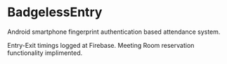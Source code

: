 # BadgelessEntry
Android smartphone fingerprint authentication based attendance system. 

Entry-Exit timings logged at Firebase. Meeting Room reservation functionality implimented.
